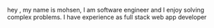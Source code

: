 hey , my name is mohsen, I am software engineer and I enjoy solving complex problems.
I have experience as full stack web app developer